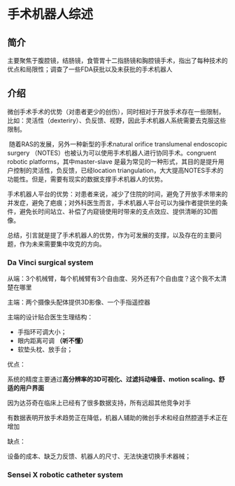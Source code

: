 

# 手术机器人综述

## 简介

主要聚焦于腹腔镜，结肠镜，食管胃十二指肠镜和胸腔镜手术，指出了每种技术的优点和局限性；调查了一些FDA获批以及未获批的手术机器人



## 介绍

​      微创手术手术的优势（对患者更少的创伤），同时相对于开放手术存在一些限制，比如：灵活性（dexteriry）、负反馈、视野，因此手术机器人系统需要去克服这些限制。

​      随着RAS的发展，另外一种新型的手术natural orifice translumenal endoscopic surgery （NOTES）也被认为可以使用手术机器人进行协同手术。congruent robotic platforms，其中master-slave 是最为常见的一种形式，其目的是提升用户控制的灵活性，负反馈，已经location triangulation，大大提高NOTES手术的功能性。但是，需要有现实的数据支撑手术机器人的优势。

​		手术机器人平台的优势：对患者来说，减少了住院的时间，避免了开放手术带来的并发症，避免了疤痕；对外科医生而言，手术机器人平台可以为操作者提供坐的条件，避免长时间站立、补偿了内窥镜使用时带来的支点效应、提供清晰的3D图像。

​		总结，引言就是提了手术机器人的优势，作为可发展的支撑，以及存在的主要问题，作为未来需要集中攻克的方向。		



### Da Vinci surgical system

从端：3个机械臂，每个机械臂有3个自由度、另外还有7个自由度？这个我不太清楚在哪里

主端：两个摄像头配体提供3D影像、一个手指遥控器

主端的设计贴合医生生理结构：

* 手指环可调大小；
* 眼内距离可调  **（听不懂）**
* 软垫头枕、放手台；

优点：

系统的精度主要通过**高分辨率的3D可视化、过滤抖动噪音、motion scaling、舒适的用户界面**

因为达芬奇在临床上已经有了很多数据支持，所有远超其他竞争对手

有数据表明开放手术趋势正在降低，机器人辅助的微创手术和经自然腔道手术正在增加

缺点：

设备的成本、缺乏力反馈、机器人的尺寸、无法快速切换手术器械；



### Sensei X robotic catheter system